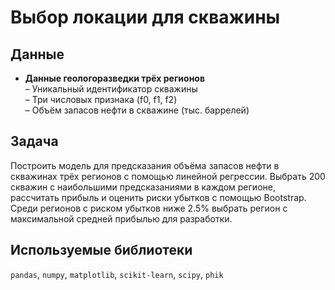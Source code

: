 # Выбор локации для скважины

## Данные

- **Данные геологоразведки трёх регионов**  
  – Уникальный идентификатор скважины  
  – Три числовых признака (f0, f1, f2)  
  – Объём запасов нефти в скважине (тыс. баррелей)  

## Задача

Построить модель для предсказания объёма запасов нефти в скважинах трёх регионов с помощью линейной регрессии. Выбрать 200 скважин с наибольшими предсказаниями в каждом регионе, рассчитать прибыль и оценить риски убытков с помощью Bootstrap. Среди регионов с риском убытков ниже 2.5% выбрать регион с максимальной средней прибылью для разработки.

## Используемые библиотеки

`pandas`, `numpy`, `matplotlib`, `scikit-learn`, `scipy`, `phik`
